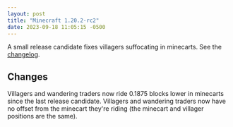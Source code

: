 ```yaml
---
layout: post
title: "Minecraft 1.20.2-rc2"
date: 2023-09-18 11:05:15 -0500
---
```


A small release candidate fixes villagers suffocating in minecarts. See the [changelog](https://www.minecraft.net/en-us/article/minecraft-1-20-2-release-candidate-2).

## Changes

Villagers and wandering traders now ride 0.1875 blocks lower in minecarts since the last release candidate. Villagers and wandering traders now have no offset from the minecart they're riding (the minecart and villager positions are the same).

